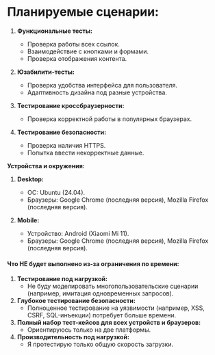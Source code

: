 

# Планируемые сценарии:

1. **Функциональные тесты:**

    - Проверка работы всех ссылок.
    - Взаимодействие с кнопками и формами.
    - Проверка отображения контента.

2. **Юзабилити-тесты:**

    - Проверка удобства интерфейса для пользователя.
    - Адаптивность дизайна под разные устройства.

3. **Тестирование кроссбраузерности:**

    - Проверка корректной работы в популярных браузерах.

4. **Тестирование безопасности:**

    - Проверка наличия HTTPS.
    - Попытка ввести некорректные данные.

**Устройства и окружения:**

1. **Desktop:**

    - ОС: Ubuntu (24.04).
    - Браузеры: Google Chrome (последняя версия), Mozilla Firefox (последняя версия).

2. **Mobile:**

    - Устройство: Android (Xiaomi Mi 11).
    - Браузеры: Google Chrome (последняя версия), Mozilla Firefox (последняя версия).

#### **Что НЕ будет выполнено из-за ограничения по времени:**

1. **Тестирование под нагрузкой:**
    - Не буду моделировать многопользовательские сценарии (например, имитация одновременных запросов).
2. **Глубокое тестирование безопасности:**
    - Полноценное тестирование на уязвимости (например, XSS, CSRF, SQL-инъекции) потребует больше времени.
3. **Полный набор тест-кейсов для всех устройств и браузеров:**
    - Ориентируюсь только на две платформы.
4. **Производительность под нагрузкой:**
    - Я протестирую только общую скорость загрузки.
